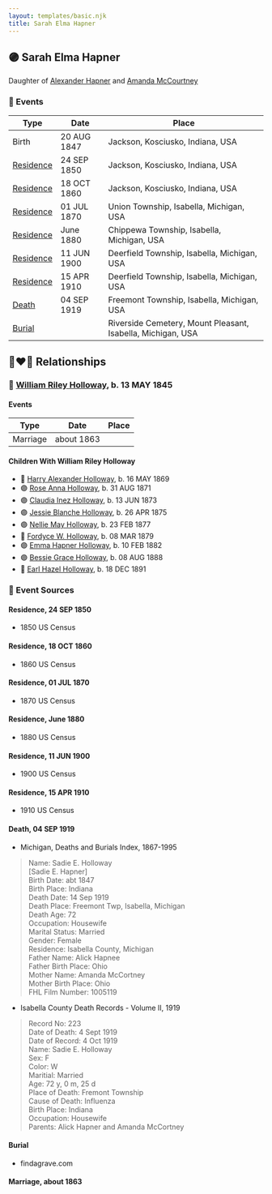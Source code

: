 ```yaml
---
layout: templates/basic.njk
title: Sarah Elma Hapner
---
```

## 🟣 Sarah Elma Hapner

Daughter of [Alexander Hapner](/people/6/68586072) and [Amanda McCourtney](/people/5/56501802)

### 📆 Events

Type | Date | Place
------ | ------ | ------
Birth | 20 AUG 1847 | Jackson, Kosciusko, Indiana, USA
[Residence](#event-event-0) | 24 SEP 1850 | Jackson, Kosciusko, Indiana, USA
[Residence](#event-event-1) | 18 OCT 1860 | Jackson, Kosciusko, Indiana, USA
[Residence](#event-event-2) | 01 JUL 1870 | Union Township, Isabella, Michigan, USA
[Residence](#event-event-3) | June 1880 | Chippewa Township, Isabella, Michigan, USA
[Residence](#event-event-4) | 11 JUN 1900 | Deerfield Township, Isabella, Michigan, USA
[Residence](#event-event-5) | 15 APR 1910 | Deerfield Township, Isabella, Michigan, USA
[Death](#event-event-10) | 04 SEP 1919 | Freemont Township, Isabella, Michigan, USA
[Burial](#event-event-11) |  | Riverside Cemetery, Mount Pleasant, Isabella, Michigan, USA

## 👩‍❤️‍👨 Relationships

### 🔵 [William Riley Holloway](/people/9/90949012), b. 13 MAY 1845

#### Events

Type | Date | Place
------ | ------ | ------
Marriage | about 1863 |
#### Children With William Riley Holloway
* 🔵 [Harry Alexander Holloway](/people/9/99774121), b. 16 MAY 1869
* 🟣 [Rose Anna Holloway](/people/2/26212000), b. 31 AUG 1871
* 🟣 [Claudia Inez Holloway](/people/1/10696840), b. 13 JUN 1873
* 🟣 [Jessie Blanche Holloway](/people/2/29242864), b. 26 APR 1875
* 🟣 [Nellie May Holloway](/people/1/18968776), b. 23 FEB 1877
* 🔵 [Fordyce W. Holloway](/people/9/91023288), b. 08 MAR 1879
* 🟣 [Emma Hapner Holloway](/people/5/58093825), b. 10 FEB 1882
* 🟣 [Bessie Grace Holloway](/people/4/42980644), b. 08 AUG 1888
* 🔵 [Earl Hazel Holloway](/people/8/86925962), b. 18 DEC 1891
### 📰 Event Sources

#### <a id="event-event-0"></a> Residence, 24 SEP 1850
* 1850 US Census

#### <a id="event-event-1"></a> Residence, 18 OCT 1860
* 1860 US Census

#### <a id="event-event-2"></a> Residence, 01 JUL 1870
* 1870 US Census

#### <a id="event-event-3"></a> Residence, June 1880
* 1880 US Census

#### <a id="event-event-4"></a> Residence, 11 JUN 1900
* 1900 US Census

#### <a id="event-event-5"></a> Residence, 15 APR 1910
* 1910 US Census

#### <a id="event-event-10"></a> Death, 04 SEP 1919
* Michigan, Deaths and Burials Index, 1867-1995
>   
  > Name: Sadie E. Holloway  
  > [Sadie E. Hapner]   
  > Birth Date: abt 1847  
  > Birth Place: Indiana  
  > Death Date: 14 Sep 1919  
  > Death Place: Freemont Twp, Isabella, Michigan  
  > Death Age: 72  
  > Occupation: Housewife  
  > Marital Status: Married  
  > Gender: Female  
  > Residence: Isabella County, Michigan  
  > Father Name: Alick Hapnee  
  > Father Birth Place: Ohio  
  > Mother Name: Amanda McCortney  
  > Mother Birth Place: Ohio  
  > FHL Film Number: 1005119
* Isabella County Death Records  - Volume II, 1919
>   
  > Record No: 223  
  > Date of Death: 4 Sept 1919  
  > Date of Record: 4 Oct 1919  
  > Name: Sadie E. Holloway  
  > Sex: F  
  > Color: W  
  > Maritial: Married  
  > Age: 72 y, 0 m, 25 d  
  > Place of Death: Fremont Township  
  > Cause of Death: Influenza  
  > Birth Place: Indiana  
  > Occupation: Housewife  
  > Parents: Alick Hapner and Amanda McCortney

#### <a id="event-event-11"></a> Burial
* findagrave.com

#### <a id="event-family-0-event-0"></a> Marriage, about 1863